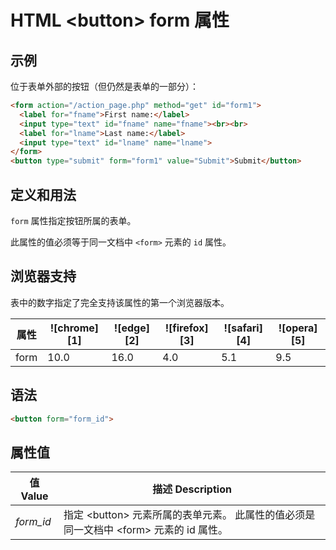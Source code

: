 HTML \<button> form 属性
===

## 示例

位于表单外部的按钮（但仍然是表单的一部分）：

```HTML idoc:preview:iframe
<form action="/action_page.php" method="get" id="form1">
  <label for="fname">First name:</label>
  <input type="text" id="fname" name="fname"><br><br>
  <label for="lname">Last name:</label>
  <input type="text" id="lname" name="lname">
</form>
<button type="submit" form="form1" value="Submit">Submit</button>
```

## 定义和用法

`form` 属性指定按钮所属的表单。

此属性的值必须等于同一文档中 `<form>` 元素的 `id` 属性。

## 浏览器支持

表中的数字指定了完全支持该属性的第一个浏览器版本。

| 属性 | ![chrome][1] | ![edge][2] | ![firefox][3] | ![safari][4] | ![opera][5] |
| ---- | ---- | ---- | ---- | ---- | ---- |
| form      | 10.0 | 16.0 | 4.0 | 5.1 | 9.5 |

## 语法

```html
<button form="form_id">
```

## 属性值

| 值 Value | 描述 Description |
| ----- | ----- |
| *form\_id* | 指定 \<button> 元素所属的表单元素。 此属性的值必须是同一文档中 \<form> 元素的 id 属性。 |
